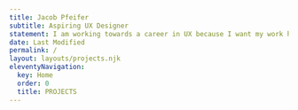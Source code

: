 ```yaml
---
title: Jacob Pfeifer
subtitle: Aspiring UX Designer
statement: I am working towards a career in UX because I want my work have a positive impact. I hope to design a more equitiable, inclusive, and compassionate future. 
date: Last Modified 
permalink: /
layout: layouts/projects.njk
eleventyNavigation:
  key: Home
  order: 0
  title: PROJECTS
---
```





